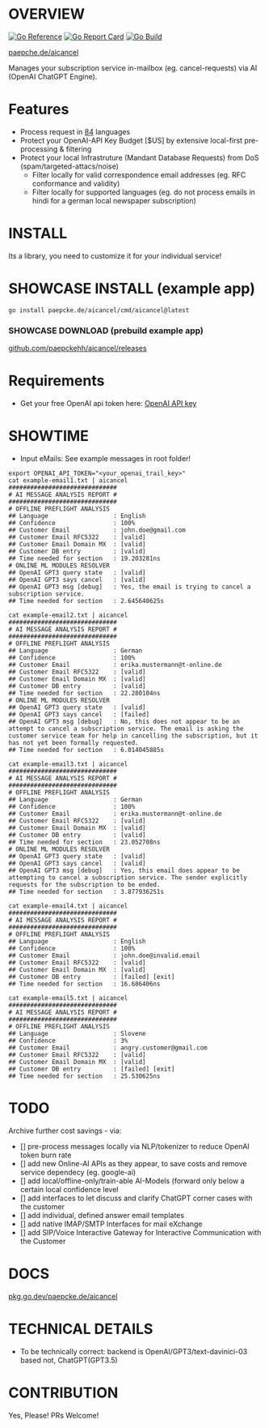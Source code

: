 # OVERVIEW
[![Go Reference](https://pkg.go.dev/badge/paepcke.de/aicancel.svg)](https://pkg.go.dev/paepcke.de/aicancel) [![Go Report Card](https://goreportcard.com/badge/paepcke.de/aicancel)](https://goreportcard.com/report/paepcke.de/aicancel) [![Go Build](https://github.com/paepckehh/aicancel/actions/workflows/golang.yml/badge.svg)](https://github.com/paepckehh/aicancel/actions/workflows/golang.yml)

[paepche.de/aicancel](https://paepcke.de/aicancel) 

Manages your subscription service in-mailbox (eg. cancel-requests) via AI (OpenAI ChatGPT Engine).

# Features

* Process request in [84](https://github.com/abadojack/whatlanggo/blob/master/SUPPORTED_LANGUAGES.md#supported-languages) languages 
* Protect your OpenAI-API Key Budget [$US] by extensive local-first pre-processing & filtering
* Protect your local Infrastruture (Mandant Database Requests) from DoS (spam/targeted-attacs/noise)
	* Filter locally for valid correspondence email addresses (eg. RFC conformance and validity)
	* Filter locally for supported languages (eg. do not process emails in hindi for a german local newspaper subscription)
	
# INSTALL

Its a library, you need to customize it for your individual service!

# SHOWCASE INSTALL (example app)

```
go install paepcke.de/aicancel/cmd/aicancel@latest
```

### SHOWCASE DOWNLOAD (prebuild example app)

[github.com/paepckehh/aicancel/releases](https://github.com/paepckehh/aicancel/releases)

# Requirements

* Get your free OpenAI api token here: [OpenAI API key](https://openai.com/api)

# SHOWTIME

* Input eMails: See example messages in root folder!

```Shell 
export OPENAI_API_TOKEN="<your_openai_trail_key>"
cat example-email1.txt | aicancel
##############################
# AI MESSAGE ANALYSIS REPORT #
##############################
# OFFLINE PREFLIGHT ANALYSIS
## Language                  : English
## Confidence                : 100%
## Customer Email            : john.doe@gmail.com
## Customer Email RFC5322    : [valid]
## Customer Email Domain MX  : [valid]
## Customer DB entry         : [valid]
## Time needed for section   : 19.203281ns
# ONLINE ML MODULES RESOLVER 
## OpenAI GPT3 query state   : [valid]
## OpenAI GPT3 says cancel   : [valid]
## OpenAI GPT3 msg [debug]   : Yes, the email is trying to cancel a subscription service.
## Time needed for section   : 2.645640625s

cat example-email2.txt | aicancel
##############################
# AI MESSAGE ANALYSIS REPORT #
##############################
# OFFLINE PREFLIGHT ANALYSIS
## Language                  : German
## Confidence                : 100%
## Customer Email            : erika.mustermann@t-online.de
## Customer Email RFC5322    : [valid]
## Customer Email Domain MX  : [valid]
## Customer DB entry         : [valid]
## Time needed for section   : 22.280104ns
# ONLINE ML MODULES RESOLVER 
## OpenAI GPT3 query state   : [valid]
## OpenAI GPT3 says cancel   : [failed]
## OpenAI GPT3 msg [debug]   : No, this does not appear to be an attempt to cancel a subscription service. The email is asking the customer service team for help in cancelling the subscription, but it has not yet been formally requested.
## Time needed for section   : 6.014045885s

cat example-email3.txt | aicancel
##############################
# AI MESSAGE ANALYSIS REPORT #
##############################
# OFFLINE PREFLIGHT ANALYSIS
## Language                  : German
## Confidence                : 100%
## Customer Email            : erika.mustermann@t-online.de
## Customer Email RFC5322    : [valid]
## Customer Email Domain MX  : [valid]
## Customer DB entry         : [valid]
## Time needed for section   : 23.052708ns
# ONLINE ML MODULES RESOLVER 
## OpenAI GPT3 query state   : [valid]
## OpenAI GPT3 says cancel   : [valid]
## OpenAI GPT3 msg [debug]   : Yes, this email does appear to be attempting to cancel a subscription service. The sender explicitly requests for the subscription to be ended.
## Time needed for section   : 3.877936251s

cat example-email4.txt | aicancel
##############################
# AI MESSAGE ANALYSIS REPORT #
##############################
# OFFLINE PREFLIGHT ANALYSIS
## Language                  : English
## Confidence                : 100%
## Customer Email            : john.doe@invalid.email
## Customer Email RFC5322    : [valid]
## Customer Email Domain MX  : [valid]
## Customer DB entry         : [failed] [exit]
## Time needed for section   : 16.686406ns

cat example-email5.txt | aicancel
##############################
# AI MESSAGE ANALYSIS REPORT #
##############################
# OFFLINE PREFLIGHT ANALYSIS
## Language                  : Slovene
## Confidence                : 3%
## Customer Email            : angry.customer@gmail.com
## Customer Email RFC5322    : [valid]
## Customer Email Domain MX  : [valid]
## Customer DB entry         : [failed] [exit]
## Time needed for section   : 25.530625ns

```

# TODO 

Archive further cost savings - via:
* [] pre-process messages locally via NLP/tokenizer to reduce OpenAI token burn rate
* [] add new Online-AI APIs as they appear, to save costs and remove service dependecy (eg. google-ai)
* [] add local/offline-only/train-able AI-Models (forward only below a certain local confidence level
* [] add interfaces to let discuss and clarify ChatGPT corner cases with the customer 
* [] add individual, defined answer email templates
* [] add native IMAP/SMTP Interfaces for mail eXchange
* [] add SIP/Voice Interactive Gateway for Interactive Communication with the Customer

# DOCS

[pkg.go.dev/paepcke.de/aicancel](https://pkg.go.dev/paepcke.de/aicancel)

# TECHNICAL DETAILS

* To be technically correct: backend is OpenAI/GPT3/text-davinici-03 based not, ChatGPT(GPT3.5) 

# CONTRIBUTION

Yes, Please! PRs Welcome! 


